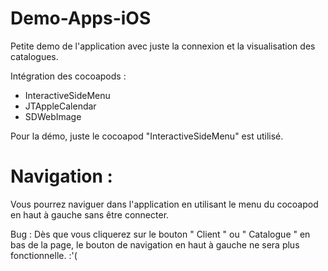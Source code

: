 # Demo-Apps-iOS


Petite demo de l'application avec juste la connexion et la visualisation des catalogues. 

Intégration des cocoapods : 
- InteractiveSideMenu
- JTAppleCalendar
- SDWebImage

Pour la démo, juste le cocoapod "InteractiveSideMenu" est utilisé. 

# Navigation : 

Vous pourrez naviguer dans l'application en utilisant le menu du cocoapod en haut à gauche sans être connecter. 

Bug : Dès que vous cliquerez sur le bouton " Client " ou " Catalogue " en bas de la page, le bouton de navigation en haut à gauche ne sera plus fonctionnelle. :'( 
